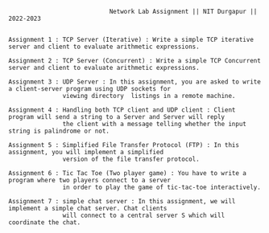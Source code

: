     
                                Network Lab Assignment || NIT Durgapur || 2022-2023


    Assignment 1 : TCP Server (Iterative) : Write a simple TCP iterative server and client to evaluate arithmetic expressions.

    Assignment 2 : TCP Server (Concurrent) : Write a simple TCP Concurrent server and client to evaluate arithmetic expressions.

    Assignment 3 : UDP Server : In this assignment, you are asked to write a client-server program using UDP sockets for
                   viewing directory  listings in a remote machine.

    Assignment 4 : Handling both TCP client and UDP client : Client program will send a string to a Server and Server will reply
                   the client with a message telling whether the input string is palindrome or not.

    Assignment 5 : Simplified File Transfer Protocol (FTP) : In this assignment, you will implement a simplified 
                   version of the file transfer protocol.

    Assignment 6 : Tic Tac Toe (Two player game) : You have to write a program where two players connect to a server 
                   in order to play the game of tic-tac-toe interactively.

    Assignment 7 : simple chat server : In this assignment, we will implement a simple chat server. Chat clients 
                   will connect to a central server S which will coordinate the chat.
                   
                   
                   
